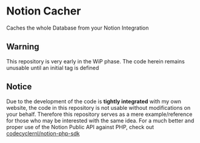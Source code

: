 # Notion Cacher
 Caches the whole Database from your Notion Integration

## Warning
This repository is very early in the WiP phase. The code herein remains unusable until an initial tag is defined

## Notice
Due to the development of the code is **tightly integrated** with my own website, the code in this repository is not usable without modifications on your behalf. Therefore this repository serves as a mere example/reference for those who may be interested with the same idea. 
For a much better and proper use of the Notion Public API against PHP, check out [codecyclernl/notion-php-sdk](https://github.com/codecyclernl/notion-php-sdk)